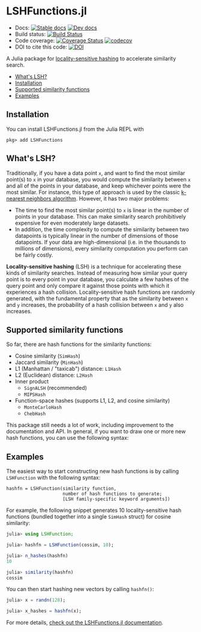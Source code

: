 # LSHFunctions.jl

- Docs: [![Stable docs](https://img.shields.io/badge/docs-stable-blue.svg)](https://kernelmethod.github.io/LSHFunctions.jl/stable/) [![Dev docs](https://img.shields.io/badge/docs-dev-blue.svg)](https://kernelmethod.github.io/LSHFunctions.jl/dev/)
- Build status: [![Build Status](https://travis-ci.com/kernelmethod/LSHFunctions.jl.svg?branch=master)](https://travis-ci.com/kernelmethod/LSHFunctions.jl)
- Code coverage: [![Coverage Status](https://coveralls.io/repos/github/kernelmethod/LSHFunctions.jl/badge.svg?branch=master)](https://coveralls.io/github/kernelmethod/LSHFunctions.jl?branch=master)
[![codecov](https://codecov.io/gh/kernelmethod/LSHFunctions.jl/branch/master/graph/badge.svg)](https://codecov.io/gh/kernelmethod/LSHFunctions.jl)
- DOI to cite this code: [![DOI](https://zenodo.org/badge/197700982.svg)](https://zenodo.org/badge/latestdoi/197700982)

A Julia package for [locality-sensitive hashing](https://en.wikipedia.org/wiki/Locality-sensitive_hashing) to accelerate similarity search.

- [What's LSH?](#whats-lsh)
- [Installation](#installation)
- [Supported similarity functions](#supported-similarity-functions)
- [Examples](#examples)

## Installation
You can install LSHFunctions.jl from the Julia REPL with

```
pkg> add LSHFunctions
```

## What's LSH?
Traditionally, if you have a data point `x`, and want to find the most similar point(s) to `x` in your database, you would compute the similarity between `x` and all of the points in your database, and keep whichever points were the most similar. For instance, this type of approach is used by the classic [k-nearest neighbors algorithm](https://en.wikipedia.org/wiki/K-nearest_neighbors_algorithm). However, it has two major problems:

- The time to find the most similar point(s) to `x` is linear in the number of points in your database. This can make similarity search prohibitively expensive for even moderately large datasets.
- In addition, the time complexity to compute the similarity between two datapoints is typically linear in the number of dimensions of those datapoints. If your data are high-dimensional (i.e. in the thousands to millions of dimensions), every similarity computation you perform can be fairly costly.

**Locality-sensitive hashing** (LSH) is a technique for accelerating these kinds of similarity searches. Instead of measuring how similar your query point is to every point in your database, you calculate a few hashes of the query point and only compare it against those points with which it experiences a hash collision. Locality-sensitive hash functions are randomly generated, with the fundamental property that as the similarity between `x` and `y` increases, the probability of a hash collision between `x` and `y` also increases.

## Supported similarity functions
So far, there are hash functions for the similarity functions:

- Cosine similarity (`SimHash`)
- Jaccard similarity (`MinHash`)
- L1 (Manhattan / "taxicab") distance: `L1Hash`
- L2 (Euclidean) distance: `L2Hash`
- Inner product
  - `SignALSH` (recommended)
  - `MIPSHash`
- Function-space hashes (supports L1, L2, and cosine similarity)
  - `MonteCarloHash`
  - `ChebHash`

This package still needs a lot of work, including improvement to the documentation and API. In general, if you want to draw one or more new hash functions, you can use the following syntax:

## Examples
The easiest way to start constructing new hash functions is by calling `LSHFunction` with the following syntax:

```
hashfn = LSHFunction(similarity function,
                     number of hash functions to generate;
                     [LSH family-specific keyword arguments])
```

For example, the following snippet generates 10 locality-sensitive hash functions (bundled together into a single `SimHash` struct) for cosine similarity:

```julia
julia> using LSHFunction;

julia> hashfn = LSHFunction(cossim, 10);

julia> n_hashes(hashfn)
10

julia> similarity(hashfn)
cossim
```

You can then start hashing new vectors by calling `hashfn()`:

```julia
julia> x = randn(128);

julia> x_hashes = hashfn(x);
```

For more details, [check out the LSHFunctions.jl documentation](https://kernelmethod.github.io/LSHFunctions.jl/dev/).
